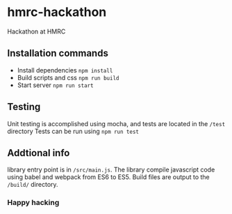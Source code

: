 # hmrc-hackathon
Hackathon at HMRC

## Installation commands
- Install dependencies `npm install`
- Build scripts and css `npm run build`
- Start server `npm run start`

## Testing
Unit testing is accomplished using mocha, and tests are located in the `/test` directory
Tests can be run using `npm run test`

## Addtional info
library entry point is in `/src/main.js`. The library compile javascript code using
babel and webpack from ES6 to ES5. Build files are output to the `/build/` directory.

### Happy hacking
